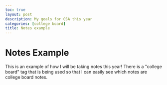 ```yaml
---
toc: true
layout: post
description: My goals for CSA this year
categories: [college board]
title: Notes example
---
```

# Notes Example

This is an example of how I will be taking notes this year!
There is a "college board" tag that is being used so that I can easily see which notes are college board notes. 